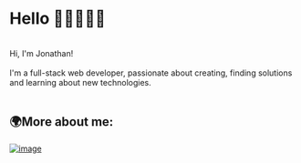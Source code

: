 # Hello 👋🏽👨🏽‍💻
</br>
Hi, I'm Jonathan! 
<br/><br/>
I'm a full-stack web developer, passionate about creating, finding solutions and learning about new technologies.
<br/><br/>

## 🌍More about me:


<a href="https://www.linkedin.com/in/jonathanpulido/">![image](https://img.shields.io/badge/LinkedIn-0077B5?style=for-the-badge&logo=linkedin&logoColor=white)</a>
